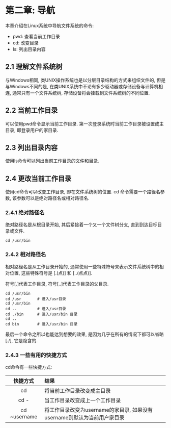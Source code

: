# 第二章: 导航 #

本章介绍在Linux系统中导航文件系统的命令:

- pwd: 查看当前工作目录
- cd: 改变目录
- ls: 列出目录内容

## 2.1 理解文件系统树 ##

与Windows相同, 类UNIX操作系统也是以分层目录结构的方式来组织文件的, 但是与Windows不同的是, 在类UNIX系统中不论有多少驱动器或存储设备与计算机相连, 通常只有一个文件系统树, 存储设备将会挂载到文件系统树的不同位置.

## 2.2 当前工作目录 ##

可以使用pwd命令显示当前工作目录. 第一次登录系统时当前工作目录被设置成主目录, 即登录用户的家目录.

## 2.3 列出目录内容 ##

使用ls命令可以列出当前工作目录的文件和目录.

## 2.4 更改当前工作目录 ##

使用cd命令可以改变工作目录, 即在文件系统树的位置. cd 命令需要一个路径名参数, 该参数可以是绝对路径名或相对路径名.

### 2.4.1 绝对路径名 ###

绝对路径名是从根目录开始, 其后紧接着一个又一个文件树分支, 直到到达目标目录或文件.

```
cd /usr/bin
```

### 2.4.2 相对路径名 ###

相对路径名是从工作目录开始的, 通常使用一些特殊符号来表示文件系统树中的相对位置, 这些特殊符号是 [.(点)] 和 [..(点点)].

符号[.]代表工作目录, 符号[..]代表工作目录的父目录.

```
cd /usr/bin
cd /usr       # 进入/usr目录
cd /usr/bin
cd ..         # 进入/usr目录
cd ./bin      # 进入/usr/bin 目录
cd ..
cd bin        # 进入/usr/bin 目录
```

最后一个命令之所以也能达到想要的效果, 是因为几乎在所有的情况下都可以省略 [./], 它是隐含的.

### 2.4.3 一些有用的快捷方式 ###

cd命令有一些快捷方式:

| 快捷方式 | 结果 |
|:--:|:--|
| cd | 将当前工作目录改变成主目录 |
| cd - | 当工作目录改变成上一个工作目录 |
| cd ~username | 将工作目录改变为username的家目录, 如果没有username则默认为当前用户家目录 |
